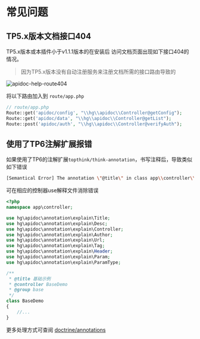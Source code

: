 # 常见问题

## TP5.x版本文档接口404
TP5.x版本或本插件小于v1.1.1版本的在安装后 访问文档页面出现如下接口404的情况。
> 因为TP5.x版本没有自动注册服务来注册文档所需的接口路由导致的

![apidoc-help-route404](/thinkphp-apidoc/v1/images/apidoc-help-route404.png "apidoc-help-route404")

将以下路由加入到 `route/app.php`
```php
// route/app.php
Route::get('apidoc/config', "\\hg\\apidoc\\Controller@getConfig");
Route::get('apidoc/data', "\\hg\\apidoc\\Controller@getList");
Route::post('apidoc/auth', "\\hg\\apidoc\\Controller@verifyAuth");
```

## 使用了TP6注解扩展报错
如果使用了TP6的注解扩展`topthink/think-annotation`，书写注释后，导致类似如下错误
```sh
[Semantical Error] The annotation \"@title\" in class app\\controller\\BaseDemo was never imported. Did you maybe forget to add a \"use\" statement for this annotation?
```
可在相应的控制器use解释文件消除错误

```php
<?php
namespace app\controller;

use hg\apidoc\annotation\explain\Title;
use hg\apidoc\annotation\explain\Desc;
use hg\apidoc\annotation\explain\Controller;
use hg\apidoc\annotation\explain\Author;
use hg\apidoc\annotation\explain\Url;
use hg\apidoc\annotation\explain\Tag;
use hg\apidoc\annotation\explain\Header;
use hg\apidoc\annotation\explain\Param;
use hg\apidoc\annotation\explain\ParamType;

/**
 * @title 基础示例
 * @controller BaseDemo
 * @group base
 */
class BaseDemo
{
    //...
}
```
更多处理方式可查阅 [doctrine/annotations](https://github.com/doctrine/annotations) 


